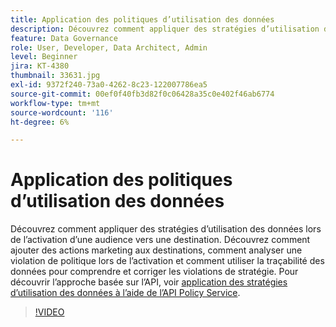 ```yaml
---
title: Application des politiques d’utilisation des données
description: Découvrez comment appliquer des stratégies d’utilisation des données lors de l’activation d’une audience vers une destination. Découvrez comment ajouter des actions marketing aux destinations, comment analyser une violation de politique lors de l’activation et comment utiliser la traçabilité des données pour comprendre et corriger les violations de stratégie.
feature: Data Governance
role: User, Developer, Data Architect, Admin
level: Beginner
jira: KT-4380
thumbnail: 33631.jpg
exl-id: 9372f240-73a0-4262-8c23-122007786ea5
source-git-commit: 00ef0f40fb3d82f0c06428a35c0e402f46ab6774
workflow-type: tm+mt
source-wordcount: '116'
ht-degree: 6%

---
```


# Application des politiques d’utilisation des données

Découvrez comment appliquer des stratégies d’utilisation des données lors de l’activation d’une audience vers une destination. Découvrez comment ajouter des actions marketing aux destinations, comment analyser une violation de politique lors de l’activation et comment utiliser la traçabilité des données pour comprendre et corriger les violations de stratégie. Pour découvrir l’approche basée sur l’API, voir [application des stratégies d’utilisation des données à l’aide de l’API Policy Service](https://experienceleague.adobe.com/docs/experience-platform/data-governance/enforcement/api-enforcement.html).

>[!VIDEO](https://video.tv.adobe.com/v/33631?learn=on)